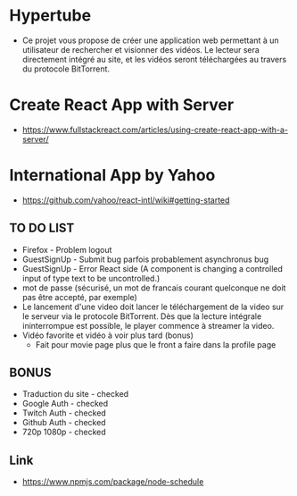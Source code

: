 # Hypertube
* Ce projet vous propose de créer une application web permettant à un utilisateur de rechercher et visionner des vidéos. Le lecteur sera directement intégré au site, et les vidéos seront téléchargées au travers du protocole BitTorrent.

# Create React App with Server
* https://www.fullstackreact.com/articles/using-create-react-app-with-a-server/

# International App by Yahoo
* https://github.com/yahoo/react-intl/wiki#getting-started 

## TO DO LIST
* Firefox - Problem logout
* GuestSignUp - Submit bug parfois probablement asynchronus bug
* GuestSignUp - Error React side (A component is changing a controlled input of type text to be uncontrolled.)
* mot de passe (sécurisé, un mot de francais courant quelconque ne doit pas être accepté, par exemple) 
* Le lancement d'une video doit lancer le téléchargement de la video sur le serveur via le protocole BitTorrent. Dès que la lecture intégrale ininterrompue est possible, le player commence à streamer la video.
* Vidéo favorite et vidéo à voir plus tard (bonus)
	* Fait pour movie page plus que le front a faire dans la profile page

## BONUS
* Traduction du site - checked 
* Google Auth - checked
* Twitch Auth - checked
* Github Auth - checked
* 720p 1080p - checked

## Link 
* https://www.npmjs.com/package/node-schedule